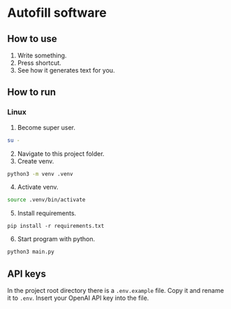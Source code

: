 # Autofill software

## How to use

1. Write something.
2. Press shortcut.
3. See how it generates text for you.

## How to run

### Linux

1. Become super user.
```bash
su -
```
2. Navigate to this project folder.
3. Create venv.
```bash
python3 -m venv .venv
```
4. Activate venv.
```bash
source .venv/bin/activate
```
5. Install requirements.
```bash..
pip install -r requirements.txt
```
6. Start program with python.
```bash
python3 main.py
```

## API keys

In the project root directory there is a `.env.example` file. Copy it and rename it to `.env`. Insert your OpenAI API key into the file.